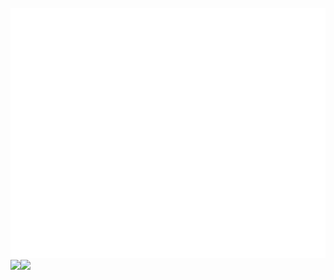 <div align="center">
	<br>
	<img src="https://raw.githubusercontent.com/Yeongjae-Shin/Yeongjae-Shin/main/header.svg" width="800" height="400">
	<br>
</div>
<img src="https://user-images.githubusercontent.com/22907830/100516311-4e303580-31c6-11eb-98af-1df991156b6d.png" width="44%"><img src="https://github-readme-stats.vercel.app/api?username=Yeongjae-Shin3&show_icons=true&theme=tokyonight" width="50%">
